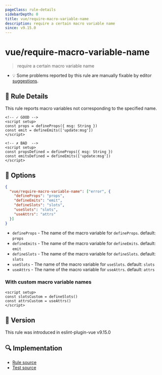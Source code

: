 ```yaml
---
pageClass: rule-details
sidebarDepth: 0
title: vue/require-macro-variable-name
description: require a certain macro variable name
since: v9.15.0
---
```

# vue/require-macro-variable-name

> require a certain macro variable name

- :bulb: Some problems reported by this rule are manually fixable by editor [suggestions](https://eslint.org/docs/developer-guide/working-with-rules#providing-suggestions).

## :book: Rule Details

This rule reports macro variables not corresponding to the specified name.

<eslint-code-block :rules="{'vue/require-macro-variable-name': ['error']}">

```vue
<!-- ✓ GOOD -->
<script setup>
const props = defineProps({ msg: String })
const emit = defineEmits(['update:msg'])
</script>
```

</eslint-code-block>

<eslint-code-block :rules="{'vue/require-macro-variable-name': ['error']}">

```vue
<!-- ✗ BAD  -->
<script setup>
const propsDefined = defineProps({ msg: String })
const emitsDefined = defineEmits(['update:msg'])
</script>
```

</eslint-code-block>

## :wrench: Options

```json
{
  "vue/require-macro-variable-name": ["error", {
    "defineProps": "props",
    "defineEmits": "emit",
    "defineSlots": "slots",
    "useSlots": "slots",
    "useAttrs": "attrs"
  }]
}
```

- `defineProps` - The name of the macro variable for `defineProps`. default: `props`
- `defineEmits` - The name of the macro variable for `defineEmits`. default: `emit`
- `defineSlots` - The name of the macro variable for `defineSlots`. default: `slots`
- `useSlots` - The name of the macro variable for `useSlots`. default: `slots`
- `useAttrs` - The name of the macro variable for `useAttrs`. default: `attrs`

### With custom macro variable names

<eslint-code-block :rules="{'vue/require-macro-variable-name': ['error', {
    'defineProps': 'propsCustom',
    'defineEmits': 'emitCustom',
    'defineSlots': 'slotsCustom',
    'useSlots': 'slotsCustom',
    'useAttrs': 'attrsCustom'
  }]}">

```vue
<script setup>
const slotsCustom = defineSlots()
const attrsCustom = useAttrs()
</script>
```

</eslint-code-block>

## :rocket: Version

This rule was introduced in eslint-plugin-vue v9.15.0

## :mag: Implementation

- [Rule source](https://github.com/vuejs/eslint-plugin-vue/blob/master/lib/rules/require-macro-variable-name.js)
- [Test source](https://github.com/vuejs/eslint-plugin-vue/blob/master/tests/lib/rules/require-macro-variable-name.js)
